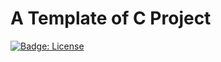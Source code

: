 # A Template of C Project

[![Badge: License]](/LICENSE)

[Badge: License]: https://img.shields.io/github/license/yangby/template-c-project.svg
